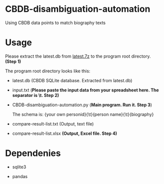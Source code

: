 # CBDB-disambiguation-automation
Using CBDB data points to match biography texts

# Usage
Please extract the latest.db from [latest.7z](https://github.com/cbdb-project/cbdb_sqlite/blob/master/latest.7z) to the program root directory. **(Step 1)**

The program root directory looks like this:

- latest.db (CBDB SQLite database. Extracted from latest.db)

- input.txt (**Please paste the input data from your spreadsheet here. The separator is \t. Step 2)**

- CBDB-disambiguation-automation.py (**Main program. Run it. Step 3**)
  
  The schema is: {your own personid}{\t}{person name}{\t}{biography}

- compare-result-list.txt (Output, text file)

- compare-result-list.xlsx **(Output, Excel file. Step 4)**

# Dependenies

- sqlite3
  
- pandas

